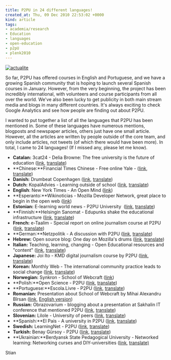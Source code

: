 ```yaml
---
title: P2PU in 24 different languages!
created_at: Thu, 09 Dec 2010 22:53:02 +0000
kind: article
tags:
- academia/research
- Education
- languages
- open-education
- p2pU
- plenk2010
---
```


[![](http://reganmian.net/blog/wp-content/uploads/2010/12/actualite.jpg "actualite")](http://reganmian.net/blog/wp-content/uploads/2010/12/actualite.jpg)

So far, P2PU has offered courses in English and Portuguese, and we have
a growing Spanish community that is hoping to launch several Spanish
courses in January. However, from the very beginning, the project has
been incredibly international, with volunteers and course participants
from all over the world. We've also been lucky to get publicity in both
main stream media and blogs in many different countries. It's always
exciting to check Google Analytics and see how people are finding out
about P2PU.

I wanted to put together a list of all the languages that P2PU has been
mentioned in. Some of these languages have numerous mentions, blogposts
and newspaper articles, others just have one small article. However, all
the articles are written by people outside of the core team, and only
include articles, not tweets (of which there would have been more). In
total, I came to 24 languages! (If I missed any, please let me know).

-   **Catalan:** 3cat24 - Delia Browne: The free university is the
  future of education ([link](http://www.3cat24.cat/noticia/933486),
  [translate](http://translate.google.com/translate?js=n&prev=_t&hl=en&ie=UTF-8&layout=2&eotf=1&sl=auto&tl=en&u=http%3A%2F%2Fwww.3cat24.cat%2Fnoticia%2F933486))
-   **Chinese:**Financial Times Chinese - Free online Yale -
  ([link](http://www.ftchinese.com/story/001032910),
  [translate](http://translate.google.com/translate?hl=en&sl=auto&tl=en&u=http%3A%2F%2Fwww.ftchinese.com%2Fstory%2F001032910))
-   **Danish:** Drumbeat Copenhagen
  ([link](http://www.drumbeat.org/events/drumbeat-copenhagen),
  [translate](http://translate.google.com/translate?js=n&prev=_t&hl=en&ie=UTF-8&layout=2&eotf=1&sl=auto&tl=en&u=http%3A%2F%2Fwww.drumbeat.org%2Fevents%2Fdrumbeat-copenhagen))
-   **Dutch:** KopalAdvies - Learning outside of school
  ([link](http://www.koopaladvies.nl/leren-buiten-school/),
  [translate](http://translate.google.com/translate?hl=en&sl=auto&tl=en&u=http%3A%2F%2Fwww.koopaladvies.nl%2Fleren-buiten-school%2F))
-   **English**: New York Times - An Open Mind
  ([link](http://www.nytimes.com/2010/04/18/education/edlife/18open-t.html?scp=1&sq=%22peer%202%20peer%20university%22&st=cse))
-   **Esperanto:**Wikinoticias - Mozilla Developer Network, great place
  to begin in the open web
  ([link](http://eo.wikinoticia.com/teknologio/software/93943-mozilla-developer-network-granda-loko-por-komenci-en-la-retejo-malfermita))
-   **Estonian:** E-learning world news - P2PU University 
  ([link](http://portaal.e-uni.ee/uudiskiri/uudised/e-oppe-uudised-maailmas-3),
  [translate](http://translate.google.com/translate?hl=en&sl=auto&tl=en&u=http%3A%2F%2Fportaal.e-uni.ee%2Fuudiskiri%2Fuudised%2Fe-oppe-uudised-maailmas-3))
-   **Finnish:**Helsingin Sanomat - Edupunks shake the educational
  infrastructure
  ([link](http://blogit.hs.fi/piilaakso/2010/07/12/edupunkkarit-ravistelevat-koulutusrakenteita/?cmp=twitter?cmp=twitter),
  [translate](http://translate.google.com/translate?hl=en&sl=auto&tl=en&u=http%3A%2F%2Fblogit.hs.fi%2Fpiilaakso%2F2010%2F07%2F12%2Fedupunkkarit-ravistelevat-koulutusrakenteita%2F%3Fcmp%3Dtwitter%3Fcmp%3Dtwitter))
-   **French:** e-Taalim - Special report on online journalism course at
  P2PU
  ([link](http://www.e-taalim.com/fr/institutions/rapport-special-cours-journalisme-ligne-p2pu.html?utm_source=twitterfeed&utm_medium=twitter),
  [translate](http://translate.google.com/translate?js=n&prev=_t&hl=en&ie=UTF-8&layout=2&eotf=1&sl=auto&tl=en&u=http%3A%2F%2Fwww.e-taalim.com%2Ffr%2Finstitutions%2Frapport-special-cours-journalisme-ligne-p2pu.html%3Futm_source%3Dtwitterfeed%26utm_medium%3Dtwitter))
-   **German:**Netzpolitik - A discussion with P2PU
  ([link](http://www.netzpolitik.org/2009/gesprach-mit-der-peer-2-peer-university-podcast/),
  [translate](http://translate.google.com/translate?js=n&prev=_t&hl=en&ie=UTF-8&layout=2&eotf=1&sl=auto&tl=en&u=http%3A%2F%2Fwww.netzpolitik.org%2F2009%2Fgesprach-mit-der-peer-2-peer-university-podcast%2F))
-   **Hebrew:** Open source blog: One day on Mozilla's drums
  ([link](http://codepatuach.co.il/%D7%99%D7%95%D7%9D-%D7%90%D7%97%D7%93-%D7%91%D7%A8%D7%A9%D7%AA-%D7%95%D7%94%D7%9C%D7%9E%D7%95%D7%AA-%D7%94%D7%AA%D7%95%D7%A4%D7%99%D7%9D-%D7%A9%D7%9C-%D7%9E%D7%95%D7%96%D7%99%D7%9C%D7%94/%D7%A7%D7%94%D7%99%D7%9C%D7%AA-%D7%94%D7%A7%D7%95%D7%93-%D7%94%D7%A4%D7%AA%D7%95%D7%97/),
  [translate](http://translate.google.com/translate?js=n&prev=_t&hl=en&ie=UTF-8&layout=2&eotf=1&sl=auto&tl=en&u=http%3A%2F%2Fcodepatuach.co.il%2F%25D7%2599%25D7%2595%25D7%259D-%25D7%2590%25D7%2597%25D7%2593-%25D7%2591%25D7%25A8%25D7%25A9%25D7%25AA-%25D7%2595%25D7%2594%25D7%259C%25D7%259E%25D7%2595%25D7%25AA-%25D7%2594%25D7%25AA%25D7%2595%25D7%25A4%25D7%2599%25D7%259D-%25D7%25A9%25D7%259C-%25D7%259E%25D7%2595%25D7%2596%25D7%2599%25D7%259C%25D7%2594%2F%25D7%25A7%25D7%2594%25D7%2599%25D7%259C%25D7%25AA-%25D7%2594%25D7%25A7%25D7%2595%25D7%2593-%25D7%2594%25D7%25A4%25D7%25AA%25D7%2595%25D7%2597%2F))
-   **Italian:** Teaching, learning, changing - Open Educational
  resources and "content"
  ([link](http://iamarf.org/2010/05/10/assignment-8-open-educational-resources-e-contenuti/),
  [translate](http://translate.google.com/translate?hl=en&sl=auto&tl=en&u=http%3A%2F%2Fiamarf.org%2F2010%2F05%2F10%2Fassignment-8-open-educational-resources-e-contenuti%2F))
-   **Japanese:** Joi Ito - KMD digital journalism course by P2PU
  ([link](http://joi.ito.com/jp/archives/2010/08/01/005482.html),
  [translate](http://translate.google.com/translate?hl=en&sl=auto&tl=en&u=http%3A%2F%2Fjoi.ito.com%2Fjp%2Farchives%2F2010%2F08%2F01%2F005482.html))
-   **Korean:** Monthly Web - The international community practice leads
  to social change ([link](http://www.imblog.co.kr/1107),
  [translate](http://translate.google.com/translate?hl=en&sl=auto&tl=en&u=http%3A%2F%2Fwww.imblog.co.kr%2F1107))
-   **Norwegian:** Synkron - School of Webcraft
  ([link](http://issuu.com/kober123/docs/synkron2_nett_siste/8))
-   **Polish:**Open Science - P2PU
  ([link](http://otwartanauka.pl/blog/2009/12/p2p-university/),
  [translate](http://translate.google.com/translate?hl=en&sl=auto&tl=en&u=http%3A%2F%2Fotwartanauka.pl%2Fblog%2F2009%2F12%2Fp2p-university%2F))
-   **Portuguese:**Escola.Livre - P2PU
  ([link](http://culturadigital.br/escolalivre/2010/02/24/p2pu/),
  [translate](http://translate.google.com/translate?hl=en&sl=auto&tl=en&u=http%3A%2F%2Fculturadigital.br%2Fescolalivre%2F2010%2F02%2F24%2Fp2pu%2F))
-   **Romanian:** Presentation about School of Webcraft by Mihai
  Alexandru Bîrsan
  ([link](http://prezi.com/li6mmkjwx48r/ro-school-of-webcraft-on-november-web-2010/),
  [English
  version](http://prezi.com/nj5xzbin0xv2/en-school-of-webcraft-on-november-web-2010/))
-   **Russian:** Obrazovarium - blogging about a presentation at
  Sakhalin IT conference that mentioned P2PU
  ([link](http://obrazovarium.blogspot.com/2010/11/it.html),
  [translate](http://translate.google.com/translate?js=n&prev=_t&hl=en&ie=UTF-8&layout=2&eotf=1&sl=auto&tl=en&u=http%3A%2F%2Fobrazovarium.blogspot.com%2F2010%2F11%2Fit.html))
-   **Slovenian:** Lilole - University of peers
  ([link](http://lifelong.blogspot.com/2009/08/univerza-vrstnikov.html),
  [translate](http://translate.google.com/translate?hl=en&sl=auto&tl=en&u=http://lifelong.blogspot.com/2009/08/univerza-vrstnikov.html))
-   **Spanish:**El Pais - A university in P2PU
  ([link](http://www.elpais.com/articulo/Pantallas/universidad/P2P/elpepirtv/20101126elpepirtv_2/Tes),
  [translate](http://translate.google.com/translate?js=n&prev=_t&hl=en&ie=UTF-8&layout=2&eotf=1&sl=auto&tl=en&u=http%3A%2F%2Fwww.elpais.com%2Farticulo%2FPantallas%2Funiversidad%2FP2P%2Felpepirtv%2F20101126elpepirtv_2%2FTes))
-   **Swedish:** LearningNet - P2PU
  ([link](http://webnews.textalk.com/learning-net/peer2peer-university-p2pu),
  [translate](http://translate.google.com/translate?hl=en&sl=auto&tl=en&u=http%3A%2F%2Fwebnews.textalk.com%2Flearning-net%2Fpeer2peer-university-p2pu))
-   **Turkish:** Benay Gürsoy - P2PU
  ([link](http://pusurkusur.blogspot.com/2010/09/p2pu.html),
  [translate](http://translate.google.com/translate?hl=en&sl=auto&tl=en&u=http%3A%2F%2Fpusurkusur.blogspot.com%2F2010%2F09%2Fp2pu.html))
-   **Ukrainian:**Berdyansk State Pedagogical University - Networked
  learning: Networking curses and DIY-universities
  ([link](http://bdpu.org/events/071210-2),
  [translate)](http://translate.google.com/translate?hl=en&sl=auto&tl=en&u=http%3A%2F%2Fbdpu.org%2Fevents%2F071210-2)

Stian
